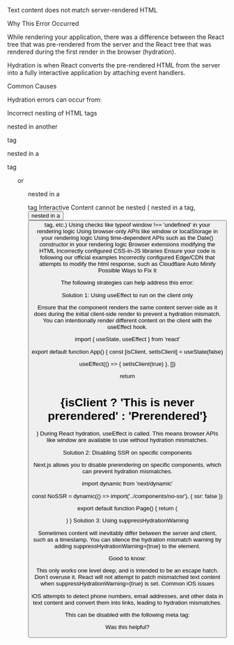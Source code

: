 Text content does not match server-rendered HTML

Why This Error Occurred

While rendering your application, there was a difference between the React tree that was pre-rendered from the server and the React tree that was rendered during the first render in the browser (hydration).

Hydration is when React converts the pre-rendered HTML from the server into a fully interactive application by attaching event handlers.

Common Causes

Hydration errors can occur from:

Incorrect nesting of HTML tags
<p> nested in another <p> tag
<div> nested in a <p> tag
<ul> or <ol> nested in a <p> tag
Interactive Content cannot be nested (<a> nested in a <a> tag, <button> nested in a <button> tag, etc.)
Using checks like typeof window !== 'undefined' in your rendering logic
Using browser-only APIs like window or localStorage in your rendering logic
Using time-dependent APIs such as the Date() constructor in your rendering logic
Browser extensions modifying the HTML
Incorrectly configured CSS-in-JS libraries
Ensure your code is following our official examples
Incorrectly configured Edge/CDN that attempts to modify the html response, such as Cloudflare Auto Minify
Possible Ways to Fix It

The following strategies can help address this error:

Solution 1: Using useEffect to run on the client only

Ensure that the component renders the same content server-side as it does during the initial client-side render to prevent a hydration mismatch. You can intentionally render different content on the client with the useEffect hook.


import { useState, useEffect } from 'react'
 
export default function App() {
  const [isClient, setIsClient] = useState(false)
 
  useEffect(() => {
    setIsClient(true)
  }, [])
 
  return <h1>{isClient ? 'This is never prerendered' : 'Prerendered'}</h1>
}
During React hydration, useEffect is called. This means browser APIs like window are available to use without hydration mismatches.

Solution 2: Disabling SSR on specific components

Next.js allows you to disable prerendering on specific components, which can prevent hydration mismatches.


import dynamic from 'next/dynamic'
 
const NoSSR = dynamic(() => import('../components/no-ssr'), { ssr: false })
 
export default function Page() {
  return (
    <div>
      <NoSSR />
    </div>
  )
}
Solution 3: Using suppressHydrationWarning

Sometimes content will inevitably differ between the server and client, such as a timestamp. You can silence the hydration mismatch warning by adding suppressHydrationWarning={true} to the element.


<time datetime="2016-10-25" suppressHydrationWarning />
Good to know:

This only works one level deep, and is intended to be an escape hatch. Don’t overuse it.
React will not attempt to patch mismatched text content when suppressHydrationWarning={true} is set.
Common iOS issues

iOS attempts to detect phone numbers, email addresses, and other data in text content and convert them into links, leading to hydration mismatches.

This can be disabled with the following meta tag:


<meta
  name="format-detection"
  content="telephone=no, date=no, email=no, address=no"
/>
Was this helpful?




